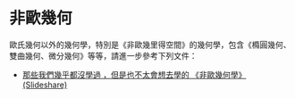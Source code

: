 # 非歐幾何

歐氏幾何以外的幾何學，特別是《非歐幾里得空間》的幾何學，包含《橢圓幾何、雙曲幾何、微分幾何》等等，請進一步參考下列文件：

* [那些我們幾乎都沒學過 ，但是也不太會想去學的 《非歐幾何學》 (Slideshare)](https://www.slideshare.net/ccckmit/ss-65353098)